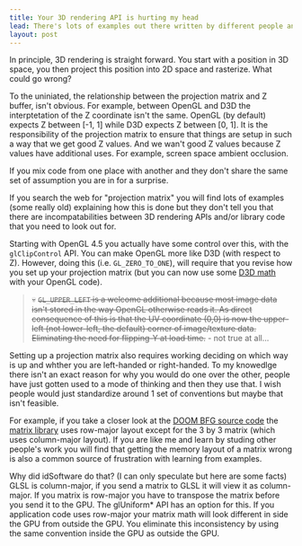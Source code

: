 ```yaml
---
title: Your 3D rendering API is hurting my head
lead: There's lots of examples out there written by different people and they bring with them a set of assumptions. Unless you have some experience with these issues you are undoubtedly going to make mistakes. 
layout: post
---
```


In principle, 3D rendering is straight forward. You start with a position in 3D space, you then project this position into 2D space and rasterize. What could go wrong?

To the uniniated, the relationship between the projection matrix and Z buffer, isn't obvious. For example, between OpenGL and D3D the interptetation of the Z coordinate isn't the same. OpenGL (by default) expects Z between [-1, 1] while D3D expects Z between [0, 1]. It is the responsibility of the projection matrix to ensure that things are setup in such a way that we get good Z values. And we wan't good Z values because Z values have additional uses. For example, screen space ambient occlusion.

If you mix code from one place with another and they don't share the same set of assumption you are in for a surprise.

If you search the web for "projection matrix" you will find lots of examples (some really old) explaining how this is done but they don't tell you that there are incompatabilities between 3D rendering APIs and/or library code that you need to look out for.

Starting with OpenGL 4.5 you actually have some control over this, with the `glClipControl` API. You can make OpenGL more like D3D (with respect to Z). However, doing this (i.e. `GL_ZERO_TO_ONE`), will require that you revise how you set up your projection matrix (but you can now use some [D3D math](https://github.com/Microsoft/DirectXMath) with your OpenGL code). 

> 💀 <s>`GL_UPPER_LEFT` is a welcome additional because most image data isn't stored in the way OpenGL otherwise reads it. As direct consequence of this is that the UV coordinate (0,0) is now the upper-left (not lower-left, the default) corner of image/texture data. Eliminating the need for flipping-Y at load time.</s> - not true at all...

Setting up a projection matrix also requires working deciding on which way is up and whther you are left-handed or right-handed. To my knowedlge there isn't an exact reason for why you would do one over the other, people have just gotten used to a mode of thinking and then they use that. I wish people would just standardize around 1 set of conventions but maybe that isn't feasible.

For example, if you take a closer look at the [DOOM BFG source code](https://github.com/id-Software/DOOM-3-BFG) the [matrix library](https://github.com/id-Software/DOOM-3-BFG/blob/master/neo/idlib/math/Matrix.h) uses row-major layout except for the 3 by 3 matrix (which uses column-major layout). If you are like me and learn by studing other people's work you will find that getting the memory layout of a matrix wrong is also a common source of frustration with learning from examples.

Why did idSoftware do that? (I can only speculate but here are some facts) GLSL is column-major, if you send a matrix to GLSL it will view it as column-major. If you matrix is row-major you have to transpose the matrix before you send it to the GPU. The glUniform* API has an option for this. If you application code uses row-major your matrix math will look different in side the GPU from outside the GPU. You eliminate this inconsistency by using the same convention inside the GPU as outside the GPU.
